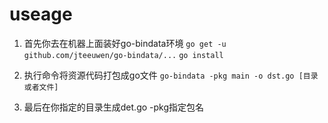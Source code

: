 # useage 
1. 首先你去在机器上面装好go-bindata环境
    ` go get -u github.com/jteeuwen/go-bindata/... `
    ` go install `

2. 执行命令将资源代码打包成go文件
    ` go-bindata -pkg main -o dst.go [目录或者文件] `

3. 最后在你指定的目录生成det.go -pkg指定包名